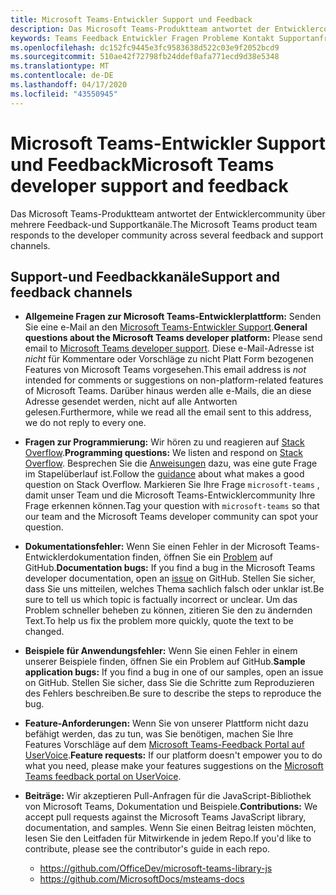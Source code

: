 ```yaml
---
title: Microsoft Teams-Entwickler Support und Feedback
description: Das Microsoft Teams-Produktteam antwortet der Entwicklercommunity über mehrere Feedback-und Supportkanäle.
keywords: Teams Feedback Entwickler Fragen Probleme Kontakt Supportanfrage Bugs Beiträge
ms.openlocfilehash: dc152fc9445e3fc9583638d522c03e9f2052bcd9
ms.sourcegitcommit: 510ae42f72798fb24ddef0afa771ecd9d38e5348
ms.translationtype: MT
ms.contentlocale: de-DE
ms.lasthandoff: 04/17/2020
ms.locfileid: "43550945"
---
```

# <a name="microsoft-teams-developer-support-and-feedback"></a><span data-ttu-id="01881-104">Microsoft Teams-Entwickler Support und Feedback</span><span class="sxs-lookup"><span data-stu-id="01881-104">Microsoft Teams developer support and feedback</span></span>

<span data-ttu-id="01881-105">Das Microsoft Teams-Produktteam antwortet der Entwicklercommunity über mehrere Feedback-und Supportkanäle.</span><span class="sxs-lookup"><span data-stu-id="01881-105">The Microsoft Teams product team responds to the developer community across several feedback and support channels.</span></span>

## <a name="support-and-feedback-channels"></a><span data-ttu-id="01881-106">Support-und Feedbackkanäle</span><span class="sxs-lookup"><span data-stu-id="01881-106">Support and feedback channels</span></span>

- <span data-ttu-id="01881-107">**Allgemeine Fragen zur Microsoft Teams-Entwicklerplattform:** Senden Sie eine e-Mail an den [Microsoft Teams-Entwickler Support](mailto:microsoftteamsdev@microsoft.com).</span><span class="sxs-lookup"><span data-stu-id="01881-107">**General questions about the Microsoft Teams developer platform:** Please send email to [Microsoft Teams developer support](mailto:microsoftteamsdev@microsoft.com).</span></span> <span data-ttu-id="01881-108">Diese e-Mail-Adresse ist _nicht_ für Kommentare oder Vorschläge zu nicht Platt Form bezogenen Features von Microsoft Teams vorgesehen.</span><span class="sxs-lookup"><span data-stu-id="01881-108">This email address is _not_ intended for comments or suggestions on non-platform-related features of Microsoft Teams.</span></span> <span data-ttu-id="01881-109">Darüber hinaus werden alle e-Mails, die an diese Adresse gesendet werden, nicht auf alle Antworten gelesen.</span><span class="sxs-lookup"><span data-stu-id="01881-109">Furthermore, while we read all the email sent to this address, we do not reply to every one.</span></span>

- <span data-ttu-id="01881-110">**Fragen zur Programmierung:** Wir hören zu und reagieren auf [Stack Overflow](http://stackoverflow.com/questions/tagged/microsoft-teams).</span><span class="sxs-lookup"><span data-stu-id="01881-110">**Programming questions:** We listen and respond on [Stack Overflow](http://stackoverflow.com/questions/tagged/microsoft-teams).</span></span> <span data-ttu-id="01881-111">Besprechen Sie die [Anweisungen](http://stackoverflow.com/tour) dazu, was eine gute Frage im Stapelüberlauf ist.</span><span class="sxs-lookup"><span data-stu-id="01881-111">Follow the [guidance](http://stackoverflow.com/tour) about what makes a good question on Stack Overflow.</span></span> <span data-ttu-id="01881-112">Markieren Sie Ihre Frage `microsoft-teams` , damit unser Team und die Microsoft Teams-Entwicklercommunity Ihre Frage erkennen können.</span><span class="sxs-lookup"><span data-stu-id="01881-112">Tag your question with `microsoft-teams` so that our team and the Microsoft Teams developer community can spot your question.</span></span>

- <span data-ttu-id="01881-113">**Dokumentationsfehler:** Wenn Sie einen Fehler in der Microsoft Teams-Entwicklerdokumentation finden, öffnen Sie ein [Problem](https://github.com/MicrosoftDocs/msteams-docs/issues) auf GitHub.</span><span class="sxs-lookup"><span data-stu-id="01881-113">**Documentation bugs:** If you find a bug in the Microsoft Teams developer documentation, open an [issue](https://github.com/MicrosoftDocs/msteams-docs/issues) on GitHub.</span></span> <span data-ttu-id="01881-114">Stellen Sie sicher, dass Sie uns mitteilen, welches Thema sachlich falsch oder unklar ist.</span><span class="sxs-lookup"><span data-stu-id="01881-114">Be sure to tell us which topic is factually incorrect or unclear.</span></span> <span data-ttu-id="01881-115">Um das Problem schneller beheben zu können, zitieren Sie den zu ändernden Text.</span><span class="sxs-lookup"><span data-stu-id="01881-115">To help us fix the problem more quickly, quote the text to be changed.</span></span>

- <span data-ttu-id="01881-116">**Beispiele für Anwendungsfehler:** Wenn Sie einen Fehler in einem unserer Beispiele finden, öffnen Sie ein Problem auf GitHub.</span><span class="sxs-lookup"><span data-stu-id="01881-116">**Sample application bugs:** If you find a bug in one of our samples, open an issue on GitHub.</span></span> <span data-ttu-id="01881-117">Stellen Sie sicher, dass Sie die Schritte zum Reproduzieren des Fehlers beschreiben.</span><span class="sxs-lookup"><span data-stu-id="01881-117">Be sure to describe the steps to reproduce the bug.</span></span>

- <span data-ttu-id="01881-118">**Feature-Anforderungen:** Wenn Sie von unserer Plattform nicht dazu befähigt werden, das zu tun, was Sie benötigen, machen Sie Ihre Features Vorschläge auf dem [Microsoft Teams-Feedback Portal auf UserVoice](https://aka.ms/microsoftteamsplatformsuggestions).</span><span class="sxs-lookup"><span data-stu-id="01881-118">**Feature requests:** If our platform doesn't empower you to do what you need, please make your features suggestions on the [Microsoft Teams feedback portal on UserVoice](https://aka.ms/microsoftteamsplatformsuggestions).</span></span>

- <span data-ttu-id="01881-119">**Beiträge:** Wir akzeptieren Pull-Anfragen für die JavaScript-Bibliothek von Microsoft Teams, Dokumentation und Beispiele.</span><span class="sxs-lookup"><span data-stu-id="01881-119">**Contributions:** We accept pull requests against the Microsoft Teams JavaScript library, documentation, and samples.</span></span> <span data-ttu-id="01881-120">Wenn Sie einen Beitrag leisten möchten, lesen Sie den Leitfaden für Mitwirkende in jedem Repo.</span><span class="sxs-lookup"><span data-stu-id="01881-120">If you'd like to contribute, please see the contributor's guide in each repo.</span></span>

  * https://github.com/OfficeDev/microsoft-teams-library-js
  * https://github.com/MicrosoftDocs/msteams-docs
